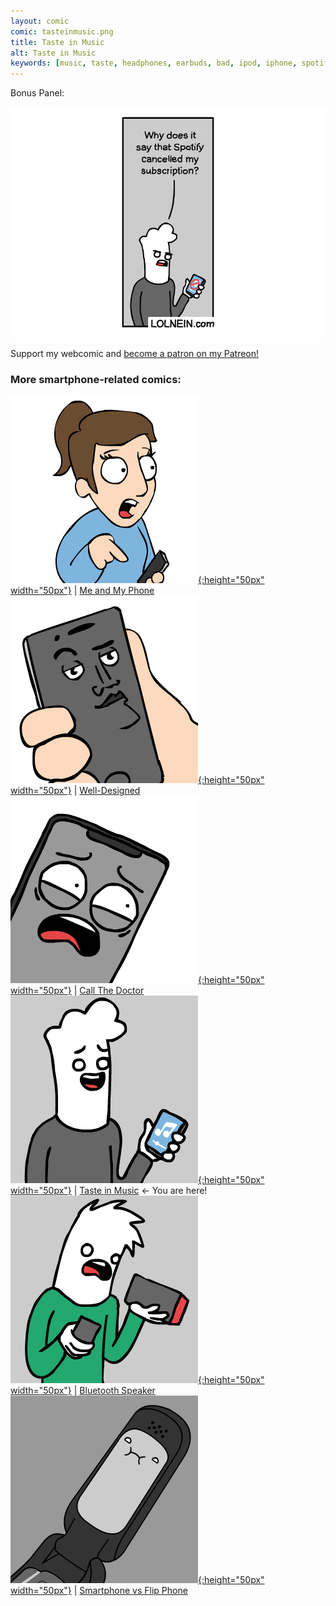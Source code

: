 ```yaml
---
layout: comic
comic: tasteinmusic.png
title: Taste in Music
alt: Taste in Music
keywords: [music, taste, headphones, earbuds, bad, ipod, iphone, spotify, streaming, subscription, airpods, iphone, smartphone]
---
```


Bonus Panel:

![Taste in Music Bonus Panel](/images/tasteinmusic_bonus.png)


Support my webcomic and [become a patron on my Patreon!](https://www.patreon.com/lolnein)


### More smartphone-related comics:

[![Me and My Phone](/thumbs/meandmyphone.png){:height="50px" width="50px"}](https://lolnein.com/2017/06/26/meandmyphone/) | [Me and My Phone](https://lolnein.com/2017/06/26/meandmyphone/)
[![Well-Designed](/thumbs/welldesigned.png){:height="50px" width="50px"}](https://lolnein.com/2017/11/04/well-designed/) | [Well-Designed](https://lolnein.com/2017/11/04/welldesigned/)
[![Call the Doctor](/thumbs/callthedoctor.png){:height="50px" width="50px"}](https://lolnein.com/2019/09/12/callthedoctor/) | [Call The Doctor](https://lolnein.com/2019/09/12/callthedoctor/)
[![Taste in Music](/thumbs/tasteinmusic.png){:height="50px" width="50px"}](https://lolnein.com/2020/02/24/tasteinmusic/) | [Taste in Music](https://lolnein.com/2020/02/24/tasteinmusic/) <- You are here!
[![Bluetooth Speaker](/thumbs/bluetoothspeaker.png){:height="50px" width="50px"}](https://lolnein.com/2020/02/28/bluetoothspeaker/) | [Bluetooth Speaker](https://lolnein.com/2020/02/28/bluetoothspeaker/)
[![Smartphones](/thumbs/smartphones.png){:height="50px" width="50px"}](https://lolnein.com/2013/08/28/smartphones/) | [Smartphone vs Flip Phone](http://lolnein.com/2013/08/28/smartphones/)